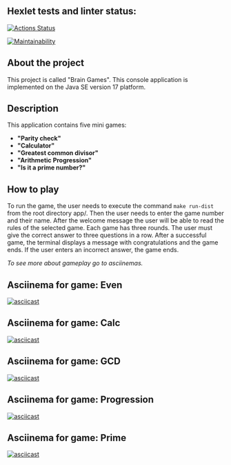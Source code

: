 ## Hexlet tests and linter status:
[![Actions Status](https://github.com/dariakoval/java-project-61/workflows/hexlet-check/badge.svg)](https://github.com/dariakoval/java-project-61/actions)

[![Maintainability](https://api.codeclimate.com/v1/badges/fe97f0be1e7c92a35a7b/maintainability)](https://codeclimate.com/github/dariakoval/java-project-61/maintainability)

## About the project
This project is called "Brain Games".
This console application is implemented on the Java SE version 17 platform.

## Description
This application contains five mini games:
* **"Parity check"**
* **"Calculator"**
* **"Greatest common divisor"**
* **"Arithmetic Progression"**
* **"Is it a prime number?"**

## How to play
To run the game, the user needs to execute the command `make run-dist` from the root directory app/. Then the user needs to enter the game number and their name. After the welcome message the user will be able to read the rules of the selected game.
Each game has three rounds. The user must give the correct answer to three questions in a row. After a successful game, the terminal displays a message with congratulations and the game ends. If the user enters an incorrect answer, the game ends.

*To see more about gameplay go to asciinemas.*

## Asciinema for game: Even
[![asciicast](https://asciinema.org/a/pZJSL3Mqo0bTXy4coLLZs1J39.svg)](https://asciinema.org/a/pZJSL3Mqo0bTXy4coLLZs1J39)

## Asciinema for game: Calc
[![asciicast](https://asciinema.org/a/57o2RjgaZQJFLYAbd0K9jGybS.svg)](https://asciinema.org/a/57o2RjgaZQJFLYAbd0K9jGybS)

## Asciinema for game: GCD
[![asciicast](https://asciinema.org/a/P71M54GJozfX31u94kvUWWwKy.svg)](https://asciinema.org/a/P71M54GJozfX31u94kvUWWwKy)

## Asciinema for game: Progression
[![asciicast](https://asciinema.org/a/MT8Avfx7gptnlCSg5UYapV9Ln.svg)](https://asciinema.org/a/MT8Avfx7gptnlCSg5UYapV9Ln)

## Asciinema for game: Prime
[![asciicast](https://asciinema.org/a/NHiG6NwTQzhuaSVYTbaVjxCay.svg)](https://asciinema.org/a/NHiG6NwTQzhuaSVYTbaVjxCay)
